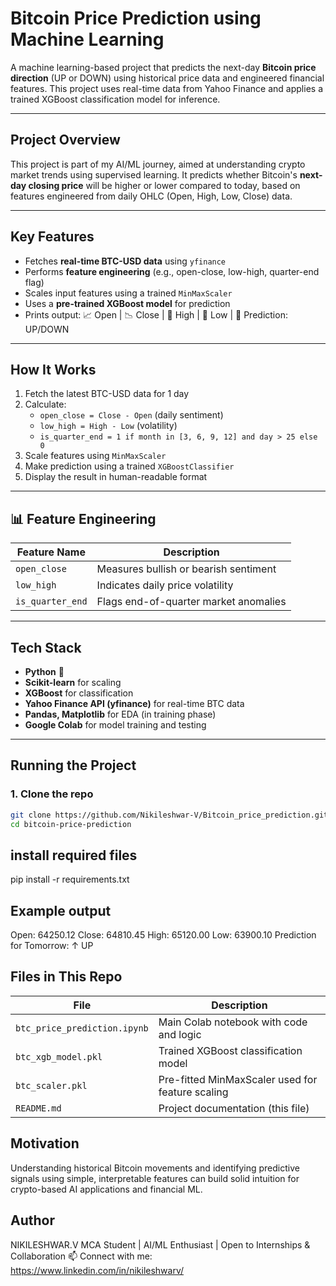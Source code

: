 # Bitcoin Price Prediction using Machine Learning

A machine learning-based project that predicts the next-day **Bitcoin price direction** (UP or DOWN) using historical price data and engineered financial features. This project uses real-time data from Yahoo Finance and applies a trained XGBoost classification model for inference.

---

## Project Overview

This project is part of my AI/ML journey, aimed at understanding crypto market trends using supervised learning. It predicts whether Bitcoin's **next-day closing price** will be higher or lower compared to today, based on features engineered from daily OHLC (Open, High, Low, Close) data.

---

## Key Features

- Fetches **real-time BTC-USD data** using `yfinance`
- Performs **feature engineering** (e.g., open-close, low-high, quarter-end flag)
- Scales input features using a trained `MinMaxScaler`
- Uses a **pre-trained XGBoost model** for prediction
- Prints output: 📈 Open | 📉 Close | 🔺 High | 🔻 Low | 🔮 Prediction: UP/DOWN

---

##  How It Works

1. Fetch the latest BTC-USD data for 1 day
2. Calculate:
   - `open_close = Close - Open` (daily sentiment)
   - `low_high = High - Low` (volatility)
   - `is_quarter_end = 1 if month in [3, 6, 9, 12] and day > 25 else 0`
3. Scale features using `MinMaxScaler`
4. Make prediction using a trained `XGBoostClassifier`
5. Display the result in human-readable format

---

## 📊 Feature Engineering

| Feature Name     | Description                                   |
| ---------------- | --------------------------------------------- |
| `open_close`     | Measures bullish or bearish sentiment         |
| `low_high`       | Indicates daily price volatility              |
| `is_quarter_end` | Flags end-of-quarter market anomalies         |

---

## Tech Stack

- **Python** 🐍
- **Scikit-learn** for scaling
- **XGBoost** for classification
- **Yahoo Finance API (yfinance)** for real-time BTC data
- **Pandas, Matplotlib** for EDA (in training phase)
- **Google Colab** for model training and testing

---

## Running the Project

### 1. Clone the repo

```bash
git clone https://github.com/Nikileshwar-V/Bitcoin_price_prediction.git
cd bitcoin-price-prediction

```
## install required files

pip install -r requirements.txt

## Example output

Open: 64250.12
Close: 64810.45
High: 65120.00
Low: 63900.10
Prediction for Tomorrow: ↑ UP

## Files in This Repo

| File                         | Description                                      |
| ---------------------------- | ------------------------------------------------ |
| `btc_price_prediction.ipynb` | Main Colab notebook with code and logic          |
| `btc_xgb_model.pkl`          | Trained XGBoost classification model             |
| `btc_scaler.pkl`             | Pre-fitted MinMaxScaler used for feature scaling |
| `README.md`                  | Project documentation (this file)                |

## Motivation
Understanding historical Bitcoin movements and identifying predictive signals using simple, interpretable features can build solid intuition for crypto-based AI applications and financial ML.

## Author
NIKILESHWAR.V
MCA Student | AI/ML Enthusiast | Open to Internships & Collaboration
📫 Connect with me: https://www.linkedin.com/in/nikileshwarv/



